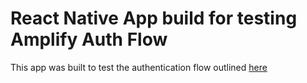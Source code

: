 # React Native App build for testing Amplify Auth Flow

This app was built to test the authentication flow outlined [here](https://docs.amplify.aws/lib/auth/emailpassword/q/platform/react-native/)